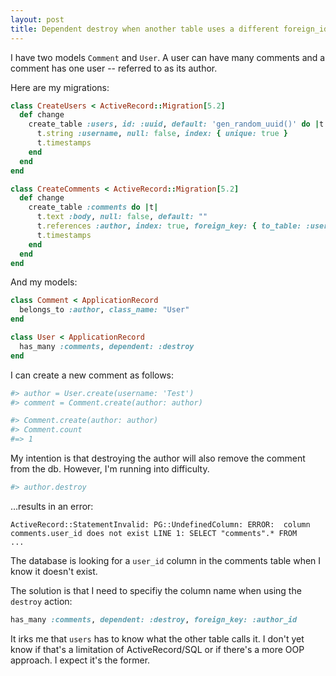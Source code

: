 ```yaml
---
layout: post
title: Dependent destroy when another table uses a different foreign_id
---
```


I have two models `Comment` and `User`. A user can have many comments and a comment has one user -- referred to as its author.

Here are my migrations:

```ruby
class CreateUsers < ActiveRecord::Migration[5.2]
  def change
    create_table :users, id: :uuid, default: 'gen_random_uuid()' do |t|
      t.string :username, null: false, index: { unique: true }
      t.timestamps
    end
  end
end
```

```ruby
class CreateComments < ActiveRecord::Migration[5.2]
  def change
    create_table :comments do |t|
      t.text :body, null: false, default: ""
      t.references :author, index: true, foreign_key: { to_table: :users }, type: :uuid
      t.timestamps
    end
  end
end
```

And my models:

```ruby
class Comment < ApplicationRecord
  belongs_to :author, class_name: "User"
end

class User < ApplicationRecord
  has_many :comments, dependent: :destroy
end
```

I can create a new comment as follows:

```ruby
#> author = User.create(username: 'Test')
#> comment = Comment.create(author: author)

#> Comment.create(author: author)
#> Comment.count
#=> 1
```

My intention is that destroying the author will also remove the comment from the db. However, I'm running into difficulty.

```ruby
#> author.destroy
```

…results in an error:

```
ActiveRecord::StatementInvalid: PG::UndefinedColumn: ERROR:  column
comments.user_id does not exist LINE 1: SELECT "comments".* FROM
...
```

The database is looking for a `user_id` column in the comments table when I know it doesn't exist.

The solution is that I need to specifiy the column name when using the `destroy` action:

```ruby
has_many :comments, dependent: :destroy, foreign_key: :author_id
```

It irks me that `users` has to know what the other table calls it. I don't yet know if that's a limitation of ActiveRecord/SQL or if there's a more OOP approach. I expect it's the former.
